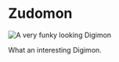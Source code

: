# Zudomon

![A very funky looking Digimon](https://wikimon.net/images/b/b3/Zudomon.jpg)

What an interesting Digimon.
